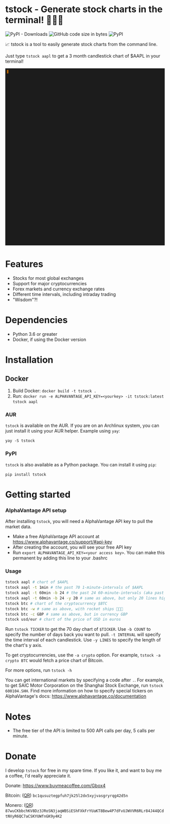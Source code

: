 # tstock - Generate stock charts in the terminal! 🚀🚀🚀

![PyPI - Downloads](https://img.shields.io/pypi/dm/tstock)
![GitHub code size in bytes](https://img.shields.io/github/languages/code-size/Gbox4/tstock?label=size)
![PyPI](https://img.shields.io/pypi/v/tstock)

📈 tstock is a tool to easily generate stock charts from the command line.

Just type `tstock aapl` to get a 3 month candlestick chart of $AAPL in your terminal!

<p align="center">
  <img src="https://github.com/Gbox4/Gbox4/raw/master/tstock-demo.gif" alt="tstock-demo">
</p>

# Features
- Stocks for most global exchanges
- Support for major cryptocurrencies
- Forex markets and currency exchange rates
- Different time intervals, including intraday trading
- "Wisdom"?!

# Dependencies

- Python 3.6 or greater
- Docker, if using the Docker version

# Installation

## Docker
1. Build Docker: `docker build -t tstock .`
2. Run: `docker run -e ALPHAVANTAGE_API_KEY=<yourkey> -it tstock:latest tstock aapl`
### AUR

`tstock` is available on the AUR. If you are on an Archlinux system, you can just install it using your AUR helper. Example using `yay`:

```
yay -S tstock
```

### PyPI

`tstock` is also available as a Python package. You can install it using `pip`:

```
pip install tstock
```

# Getting started

### AlphaVantage API setup

After installing `tstock`, you will need a AlphaVantage API key to pull the market data.

- Make a free AlphaVantage API account at https://www.alphavantage.co/support/#api-key
- After creating the account, you will see your free API key
- Run `export ALPHAVANTAGE_API_KEY=<your access key>`. You can make this permanent by adding this line to your .bashrc

### Usage

```bash
tstock aapl # chart of $AAPL
tstock aapl -t 1min # the past 70 1-minute-intervals of $AAPL
tstock aapl -t 60min -b 24 # the past 24 60-minute-intervals (aka past day) of $AAPL
tstock aapl -t 60min -b 24 -y 20 # same as above, but only 20 lines high
tstock btc # chart of the cryptocurrency $BTC
tstock btc -w # same as above, with rocket ships 🚀🚀🚀
tstock btc -c GBP # same as above, but in currency GBP
tstock usd/eur # chart of the price of USD in euros
```

Run `tstock TICKER` to get the 70 day chart of `$TICKER`. Use `-b COUNT` to specify the number of days back you want to pull. `-t INTERVAL` will specify the time interval of each candlestick. Use `-y LINES` to specify the length of the chart's y axis.

To get cryptocurrencies, use the `-a crypto` option. For example, `tstock -a crypto BTC` would fetch a price chart of Bitcoin.

For more options, run `tstock -h`

You can get international markets by specifying a code after `.`. For example, to get SAIC Motor Corporation on the Shanghai Stock Exchange, run `tstock 600104.SHH`. Find more information on how to specify special tickers on AlphaVantage's docs: https://www.alphavantage.co/documentation

# Notes

- The free tier of the API is limited to 500 API calls per day, 5 calls per minute.

# Donate

I develop `tstock` for free in my spare time. If you like it, and want to buy me a coffee, I'd really appreciate it.

Donate: https://www.buymeacoffee.com/Gbox4

Bitcoin: (<a href='https://i.ibb.co/b2rS0kV/btcgithubtstock.png'>QR</a>) `bc1qusuztegpfuh7jk25l2dx5xyjvasgryrqg42d5n`

Monero: (<a href='https://i.ibb.co/PNhgC3q/xmrgithubtstock.png'>QR</a>) `87wuCKbbchKV8Dz3JRoSN3jaqWBSiEShFXkFrYUaKT8Bew4P7dFvUJWVVR6RLr84J44QCdtNVyR6QC7aCSKYUWfnGK9y4K2`
